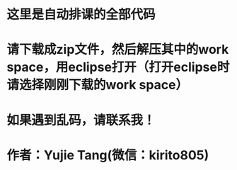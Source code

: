 # 这里是自动排课的全部代码
# 请下载成zip文件，然后解压其中的work space，用eclipse打开（打开eclipse时请选择刚刚下载的work space）
# 如果遇到乱码，请联系我！
# 作者：Yujie Tang(微信：kirito805)
